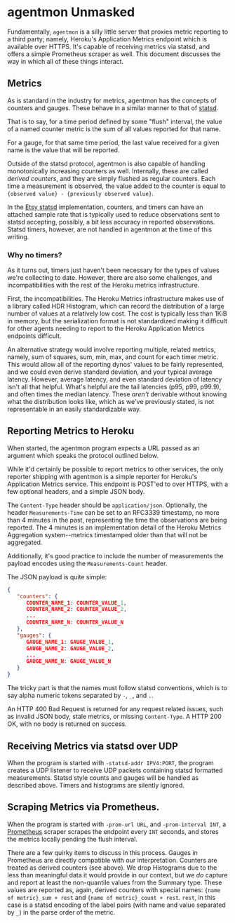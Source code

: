 # agentmon Unmasked

Fundamentally, `agentmon` is a silly little server that proxies metric
reporting to a third party; namely, Heroku's Application Metrics
endpoint which is available over HTTPS. It's capable of receiving
metrics via statsd, and offers a simple Prometheus scraper as
well. This document discusses the way in which all of these things
interact.

## Metrics

As is standard in the industry for metrics, agentmon has the concepts
of counters and gauges. These behave in a similar manner to that of
[statsd][statsd]. 

That is to say, for a time period defined by some "flush" interval,
the value of a named counter metric is the sum of all values reported
for that name.

For a gauge, for that same time period, the last value received for a
given name is the value that will be reported.

Outside of the statsd protocol, agentmon is also capable of handling
monotonically increasing counters as well. Internally, these are called
_derived counters_, and they are simply flushed as regular counters. 
Each time a measurement is observed, the value added to the counter is
equal to `{observed value} - {previously observed value}`.

In the [Etsy statsd][etsy-statsd] implementation, counters, and timers
can have an attached sample rate that is typically used to reduce
observations sent to statsd accepting, possibly, a bit less accuracy
in reported observations. Statsd timers, however, are not handled in
agentmon at the time of this writing. 

### Why no timers?

As it turns out, timers just haven't been necessary for the types of
values we're collecting to date. However, there are also some
challenges, and incompatibilities with the rest of the Heroku metrics
infrastructure.

First, the incompatibilities. The Heroku Metrics infrastructure makes
use of a library called HDR Histogram, which can record the
distribution of a large number of values at a relatively low cost. The
cost is typically less than 1KiB in memory, but the serialization format
is not standardized making it difficult for other agents needing to 
report to the Heroku Application Metrics endpoints difficult.

An alternative strategy would involve reporting multiple, related
metrics, namely, sum of squares, sum, min, max, and count for each
timer metric.  This would allow all of the reporting dynos' values to
be fairly represented, and we could even derive standard deviation,
and your typical average latency. However, average latency, and even
standard deviation of latency isn't all that helpful. What's helpful
are the tail latencies (p95, p99, p99.9), and often times the median
latency. These _aren't_ derivable without knowing what the distribution
looks like, which as we've previously stated, is not representable in
an easily standardizable way.

## Reporting Metrics to Heroku

When started, the agentmon program expects a URL passed as an argument
which speaks the protocol outlined below.

While it'd certainly be possible to report metrics to other services,
the only reporter shipping with agentmon is a simple reporter for
Heroku's Application Metrics service. This endpoint is POST'ed to over
HTTPS, with a few optional headers, and a simple JSON body.

The `Content-Type` header should be `application/json`. Optionally,
the header `Measurements-Time` can be set to an RFC3339 timestamp,
no more than 4 minutes in the past, representing the time the 
observations are being reported. The 4 minutes is an implementation
detail of the Heroku Metrics Aggregation system--metrics timestamped
older than that will not be aggregated.

Additionally, it's good practice to include the number of measurements
the payload encodes using the `Measurements-Count` header.

The JSON payload is quite simple:

```json
{
   "counters": { 
      COUNTER_NAME_1: COUNTER_VALUE_1,
      COUNTER_NAME_2: COUNTER_VALUE_2,
      ...
      COUNTER_NAME_N: COUNTER_VALUE_N
   },
   "gauges": { 
      GAUGE_NAME_1: GAUGE_VALUE_1,
      GAUGE_NAME_2: GAUGE_VALUE_2,
      ...
      GAUGE_NAME_N: GAUGE_VALUE_N
   }
}
```

The tricky part is that the names must follow statsd conventions,
which is to say alpha numeric tokens separated by `-`, `_`, and `.`.

An HTTP 400 Bad Request is returned for any request related issues,
such as invalid JSON body, stale metrics, or missing `Content-Type`.
A HTTP 200 OK, with no body is returned on success.

## Receiving Metrics via statsd over UDP

When the program is started with `-statsd-addr IPV4:PORT`, the program
creates a UDP listener to receive UDP packets containing statsd
formatted measurements. Statsd style counts and gauges will be handled
as described above. Timers and histograms are silently ignored.

## Scraping Metrics via Prometheus.

When the program is started with `-prom-url URL`, and `-prom-interval
INT`, a [Prometheus][prometheus] scraper scrapes the endpoint every
`INT` seconds, and stores the metrics locally pending the flush
interval.

There are a few quirky items to discuss in this process. Gauges in
Prometheus are directly compatible with our interpretation. Counters
are treated as derived counters (see above). We drop Histograms due to
the less than meaningful data it would provide in our context, but we
_do_ capture and report at least the non-quantile values from the
Summary type. These values are reported as, again, derived counters
with special names: `{name of metric}_sum + rest` and `{name of
metric}_count + rest`. `rest`, in this case is a statsd encoding of
the label pairs (with name and value separated by `_`) in the parse
order of the metric.


[statsd]: https://github.com/b/statsd_spec
[etsy-statsd]: https://github.com/etsy/statsd
[prometheus]: https://prometheus.io
